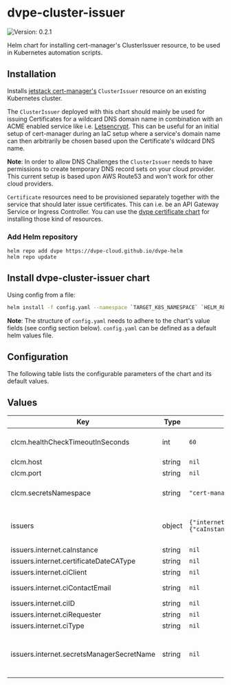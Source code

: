 # dvpe-cluster-issuer

![Version: 0.2.1](https://img.shields.io/badge/Version-0.2.1-informational?style=flat-square)

Helm chart for installing cert-manager's ClusterIssuer resource, to be used in Kubernetes automation scripts.

## Installation
Installs [jetstack cert-manager's](https://cert-manager.io) `ClusterIssuer` resource on an existing Kubernetes cluster.

The `ClusterIssuer` deployed with this chart should mainly be used for issuing Certificates for a wildcard DNS domain name in combination with an ACME enabled service like i.e. [Letsencrypt](https://letsencrypt.org/de/). This can be useful for an initial
setup of cert-manager during an IaC setup where a service's domain name can then arbitrarily be chosen based upon the Certificate's wildcard DNS name.

**Note**: In order to allow DNS Challenges the `ClusterIssuer` needs to have permissions to create temporary DNS record sets on your cloud provider. This current setup is based upon AWS Route53 and won't work
for other cloud providers.

`Certificate` resources need to be provisioned separately together with the service that should later issue certificates. This can i.e. be an API Gateway Service or Ingress Controller.
You can use the [dvpe certificate chart](https://github.com/DVPE-cloud/dvpe-helm/tree/master/charts/dvpe-cluster-issuer) for installing those kind of resources.

### Add Helm repository

```shell
helm repo add dvpe https://dvpe-cloud.github.io/dvpe-helm
helm repo update
```

## Install dvpe-cluster-issuer chart

Using config from a file:

```bash
helm install -f config.yaml --namespace `TARGET_K8S_NAMESPACE` `HELM_RELEASE_NAME` dvpe/dvpe-cluster-issuer
```

**Note**: The structure of `config.yaml` needs to adhere to the chart's value fields (see config section below). `config.yaml` can be defined as a default helm
values file.

## Configuration

The following table lists the configurable parameters of the chart and its default values.

## Values

| Key | Type | Default | Description |
|-----|------|---------|-------------|
| clcm.healthCheckTimeoutInSeconds | int | `60` | CLCM health check interval in seconds |
| clcm.host | string | `nil` | CLCM host |
| clcm.port | string | `nil` | CLCM port |
| clcm.secretsNamespace | string | `"cert-manager-system"` | Namespace, where secrets are deployed |
| issuers | object | `{"internet":{"caInstance":null,"certificateDateCAType":null,"ciClient":null,"ciContactEmail":null,"ciID":null,"ciRequester":null,"ciType":null,"secretsManagerSecretName":null}}` | map of objects: each entry describes a new cluster issuer |
| issuers.internet.caInstance | string | `nil` | CA instance |
| issuers.internet.certificateDateCAType | string | `nil` | CA type |
| issuers.internet.ciClient | string | `nil` | CI client |
| issuers.internet.ciContactEmail | string | `nil` | CI contact e-mail |
| issuers.internet.ciID | string | `nil` | CI id |
| issuers.internet.ciRequester | string | `nil` | CI requester |
| issuers.internet.ciType | string | `nil` | CI type |
| issuers.internet.secretsManagerSecretName | string | `nil` | Secret in AWS SecretsManager containing CLCM connect credentials |
